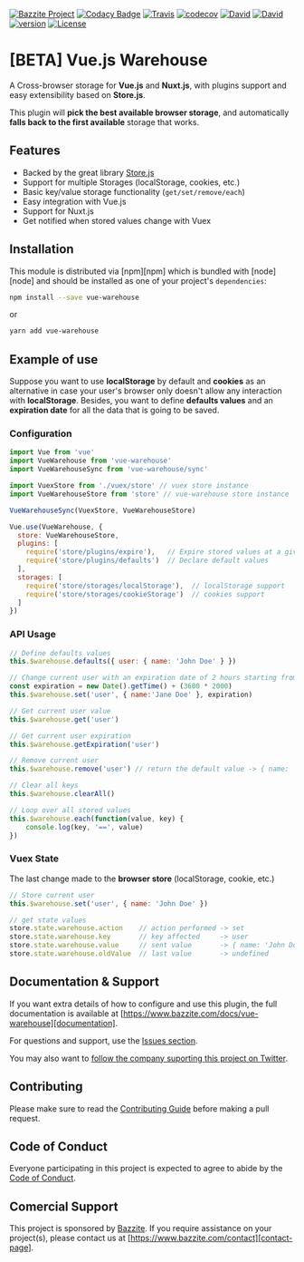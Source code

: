 [![Bazzite Project](https://img.shields.io/badge/Bazzite-project-blue.svg)](https://www.bazzite.com/docs/vue-warehouse)
[![Codacy Badge](https://api.codacy.com/project/badge/Grade/6fd62c3807d84982bfbd6e3298707bef)](https://www.codacy.com/app/bazzite/vue-warehouse?utm_source=github.com&amp;utm_medium=referral&amp;utm_content=bazzite/vue-warehouse&amp;utm_campaign=Badge_Grade)
[![Travis](https://img.shields.io/travis/bazzite/vue-warehouse.svg)](https://travis-ci.org/bazzite/vue-warehouse)
[![codecov](https://codecov.io/gh/bazzite/vue-warehouse/branch/develop/graph/badge.svg)](https://codecov.io/gh/bazzite/vue-warehouse)
[![David](https://img.shields.io/david/bazzite/vue-warehouse.svg)](https://david-dm.org/bazzite/vue-warehouse)
[![David](https://img.shields.io/david/dev/bazzite/vue-warehouse.svg)](https://david-dm.org/bazzite/vue-warehouse?type=dev)
[![version](https://img.shields.io/npm/v/vue-warehouse.svg?style=flat-square)](https://www.npmjs.com/package/vue-warehouse)
[![License](https://img.shields.io/badge/license-MIT-blue.svg)](https://raw.githubusercontent.com/bazzite/vue-warehouse/develop/LICENSE)

# [BETA] Vue.js Warehouse

A Cross-browser storage for **Vue.js** and **Nuxt.js**, with plugins support and easy extensibility based on **Store.js**. 

This plugin will **pick the best available browser storage**, and automatically **falls back to the first available** storage that works.

## Features

* Backed by the great library [Store.js][storejs]
* Support for multiple Storages (localStorage, cookies, etc.)
* Basic key/value storage functionality (`get/set/remove/each`) 
* Easy integration with Vue.js 
* Support for Nuxt.js
* Get notified when stored values change with Vuex

## Installation

This module is distributed via [npm][npm] which is bundled with [node][node] and
should be installed as one of your project's `dependencies`:

```bash
npm install --save vue-warehouse
```

or

```bash
yarn add vue-warehouse
```

## Example of use

Suppose you want to use **localStorage** by default and **cookies** as an alternative in case your user's browser only doesn't allow any interaction with **localStorage**. Besides, you want to define **defaults values** and an **expiration date** for all the data that is going to be saved.

### Configuration

```javascript
import Vue from 'vue'
import VueWarehouse from 'vue-warehouse'
import VueWarehouseSync from 'vue-warehouse/sync'

import VuexStore from './vuex/store' // vuex store instance
import VueWarehouseStore from 'store' // vue-warehouse store instance

VueWarehouseSync(VuexStore, VueWarehouseStore)

Vue.use(VueWarehouse, {
  store: VueWarehouseStore,
  plugins: [
    require('store/plugins/expire'),   // Expire stored values at a given time
    require('store/plugins/defaults')  // Declare default values
  ],
  storages: [
    require('store/storages/localStorage'),  // localStorage support
    require('store/storages/cookieStorage')  // cookies support
  ]
})
```

### API Usage

```javascript
// Define defaults values
this.$warehouse.defaults({ user: { name: 'John Doe' } })

// Change current user with an expiration date of 2 hours starting from now
const expiration = new Date().getTime() + (3600 * 2000)
this.$warehouse.set('user', { name:'Jane Doe' }, expiration)

// Get current user value
this.$warehouse.get('user')

// Get current user expiration
this.$warehouse.getExpiration('user')

// Remove current user
this.$warehouse.remove('user') // return the default value -> { name: 'John Doe' }

// Clear all keys
this.$warehouse.clearAll()

// Loop over all stored values
this.$warehouse.each(function(value, key) {
	console.log(key, '==', value)
})
```

### Vuex State

The last change made to the **browser store** (localStorage, cookie, etc.)

```javascript
// Store current user
this.$warehouse.set('user', { name: 'John Doe' })

// get state values
store.state.warehouse.action    // action performed -> set
store.state.warehouse.key       // key affected     -> user
store.state.warehouse.value     // sent value       -> { name: 'John Doe' }
store.state.warehouse.oldValue  // last value       -> undefined
```

## Documentation & Support

If you want extra details of how to configure and use this plugin, the full documentation is available at [https://www.bazzite.com/docs/vue-warehouse][documentation].

For questions and support, use the [Issues section][issues].

You may also want to [follow the company suporting this project on Twitter][twitter].

## Contributing

Please make sure to read the [Contributing Guide][contributing] before making a pull request.

## Code of Conduct

Everyone participating in this project is expected to agree to abide by the [Code of Conduct][code-of-conduct].

## Comercial Support

This project is sponsored by [Bazzite][bazzite-website]. If you require assistance on your project(s), please contact us at [https://www.bazzite.com/contact][contact-page].

[storejs]: https://github.com/marcuswestin/store.js/
[documentation]: https://www.bazzite.com/docs/vue-warehouse
[contributing]: https://www.bazzite.com/docs/vue-warehouse/contributing
[code-of-conduct]: https://www.bazzite.com/open-source/code-of-conduct/
[issues]: https://github.com/bazzite/vue-warehouse/issues
[twitter]: https://twitter.com/bazzitetech
[bazzite-website]: https://www.bazzite.com
[contact-page]: https://www.bazzite.com/contact
